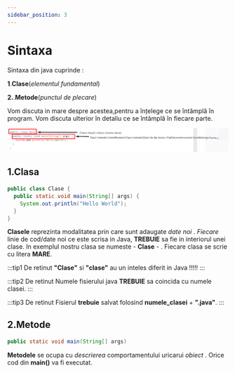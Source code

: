 ```yaml
---
sidebar_position: 3
---
```


# Sintaxa

Sintaxa din java cuprinde :

**1**.**Clase**(*elementul fundamental*)

**2.**.**Metode**(*punctul de plecare*)

Vom discuta in mare despre acestea,pentru a înțelege ce se întâmplă în program. Vom discuta ulterior în detaliu ce se întâmplă în fiecare parte.

![Sintaxa1](../../repo/Java/Sintaxa/Screenshot_2.png)

## 1.Clasa

```java title="clase.java"
public class Clase {
  public static void main(String[] args) {
    System.out.println("Hello World");
  }
}
```
**Clasele** reprezinta modalitatea prin care sunt adaugate *date noi* . *Fiecare* linie de cod/date noi ce este scrisa in Java, **TREBUIE** sa fie in interiorul unei clase. In exemplul nostru clasa se numeste - **Clase** - . Fiecare clasa se scrie cu litera **MARE**.

:::tip1 De retinut
**"Clase"** si **"clase"** au un inteles diferit in Java !!!!!
:::

:::tip2 De retinut
Numele fisierului java **TREBUIE** sa coincida cu numele clasei. 
:::

:::tip3 De retinut
Fisierul **trebuie** salvat folosind **numele_clasei** + **".java"**.
:::

## 2.Metode

```java title="metode.java"
public static void main(String[] args)
```
**Metodele** se ocupa cu *descrierea* comportamentului uricarui *obiect* . Orice cod din **main()** va fi executat. 

